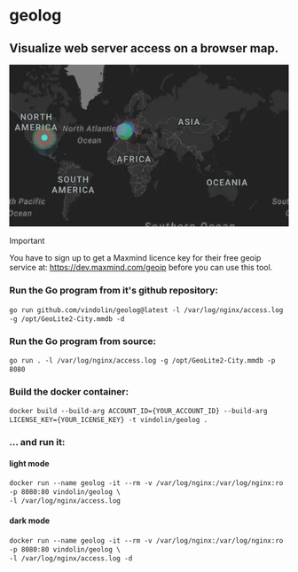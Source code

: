 # geolog
## Visualize web server access on a browser map.

![image](https://raw.githubusercontent.com/vindolin/geolog/main/screencast.webp)



> [!IMPORTANT]
> You have to sign up to get a Maxmind licence key for their free geoip service at: https://dev.maxmind.com/geoip before you can use this tool.

### Run the Go program from it's github repository:
```shell
go run github.com/vindolin/geolog@latest -l /var/log/nginx/access.log -g /opt/GeoLite2-City.mmdb -d
```


### Run the Go program from source:
```shell
go run . -l /var/log/nginx/access.log -g /opt/GeoLite2-City.mmdb -p 8080
```

### Build the docker container:

```shell
docker build --build-arg ACCOUNT_ID={YOUR_ACCOUNT_ID} --build-arg LICENSE_KEY={YOUR_ICENSE_KEY} -t vindolin/geolog .
```

### ... and run it:

#### light mode
```shell
docker run --name geolog -it --rm -v /var/log/nginx:/var/log/nginx:ro -p 8080:80 vindolin/geolog \
-l /var/log/nginx/access.log
```

#### dark mode
```shell
docker run --name geolog -it --rm -v /var/log/nginx:/var/log/nginx:ro -p 8080:80 vindolin/geolog \
-l /var/log/nginx/access.log -d
```
